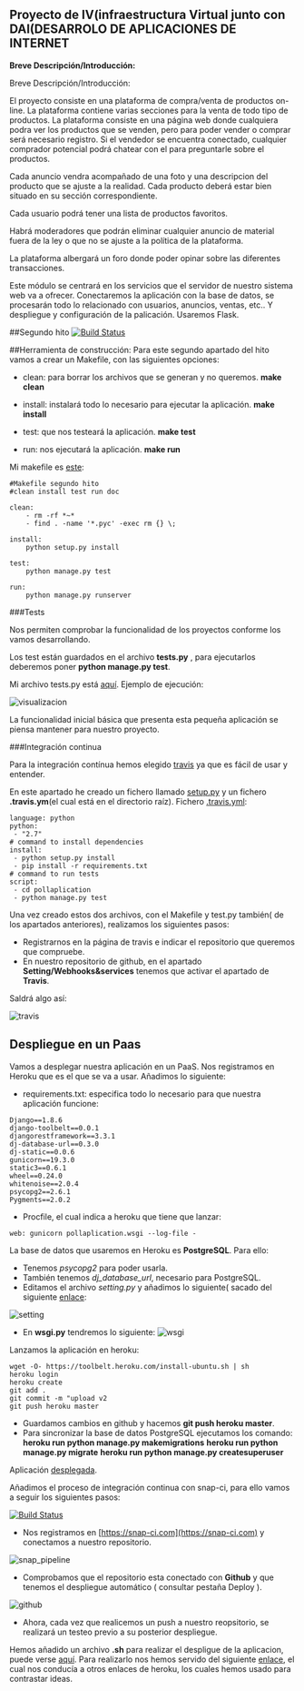 ## **Proyecto de IV(infraestructura Virtual junto con DAI(DESARROLO DE APLICACIONES DE INTERNET** ##



**Breve Descripción/Introducción:**

Breve Descripción/Introducción:

El proyecto consiste en una plataforma de compra/venta de productos on-line. La plataforma contiene varias secciones para la venta de todo tipo de productos. La plataforma consiste en una página web donde cualquiera podra ver los productos que se venden, pero para poder vender o comprar será necesario registro. Si el vendedor se encuentra conectado, cualquier comprador potencial podrá chatear con el para preguntarle sobre el productos.

Cada anuncio vendra acompañado de una foto y una descripcion del producto que se ajuste a la realidad. Cada producto deberá estar bien situado en su sección correspondiente.

Cada usuario podrá tener una lista de productos favoritos.

Habrá moderadores que podrán eliminar cualquier anuncio de material fuera de la ley o que no se ajuste a la política de la plataforma.

La plataforma albergará un foro donde poder opinar sobre las diferentes transacciones.

Este módulo se centrará en los servicios que el servidor de nuestro sistema web va a ofrecer. Conectaremos la aplicación con la base de datos, se procesarán todo lo relacionado con usuarios, anuncios, ventas, etc.. Y despliegue y configuración de la palicación. Usaremos Flask.

##Segundo hito
[![Build Status](https://travis-ci.org/javiexfiliana7/submodulo-javi.svg?branch=master)](https://travis-ci.org/javiexfiliana7/submodulo-javi)


##Herramienta de construcción:
Para este segundo apartado del hito vamos a crear un Makefile, con las siguientes opciones:

- clean: para borrar los archivos que se generan y no queremos. **make clean**

- install: instalará todo lo necesario para ejecutar la aplicación. **make install**

- test: que nos testeará la aplicación. **make test**

- run: nos ejecutará la aplicación. **make run**

Mi makefile es [este](/Makefile):

~~~
#Makefile segundo hito 
#clean install test run doc

clean:
	- rm -rf *~*
	- find . -name '*.pyc' -exec rm {} \;

install: 
	python setup.py install
	
test: 
	python manage.py test
	
run:
	python manage.py runserver
~~~

###Tests

Nos permiten comprobar la funcionalidad de los proyectos conforme los vamos desarrollando.

Los test están guardados en el archivo  **tests.py** , para ejecutarlos deberemos poner **python manage.py test**.


Mi archivo tests.py está [aquí](pollaplication/polls/tests.py). Ejemplo de ejecución:

![visualizacion](http://i67.tinypic.com/2q1ie6s.png)

La funcionalidad inicial básica que presenta esta pequeña aplicación se piensa mantener para nuestro proyecto.

###Integración continua

Para la integración contínua hemos elegido [travis](https://travis-ci.org/) ya que es fácil de usar y entender.

En este apartado he creado un fichero llamado [setup.py](setup.py) y un fichero **.travis.ym**(el cual está en el directorio raíz).
Fichero [.travis.yml](/.travis.yml):

~~~
language: python
python:
 - "2.7"
# command to install dependencies
install:
 - python setup.py install
 - pip install -r requirements.txt
# command to run tests
script:
 - cd pollaplication
 - python manage.py test
~~~


Una vez creado estos dos archivos, con el Makefile y test.py también( de los apartados anteriores), realizamos los siguientes pasos:

- Registrarnos en la página de travis e indicar el repositorio que queremos que compruebe.
- En nuestro repositorio de github, en el apartado **Setting/Webhooks&services** tenemos que activar el apartado de **Travis**.

Saldrá algo así:

![travis](http://i63.tinypic.com/2pza06q.png)


## Despliegue en un Paas
Vamos a desplegar nuestra aplicación en un PaaS. Nos registramos en Heroku que es el que se va a usar. Añadimos lo siguiente:

- requirements.txt: especifica todo lo necesario para que nuestra aplicación funcione:
```
Django==1.8.6
django-toolbelt==0.0.1
djangorestframework==3.3.1
dj-database-url==0.3.0
dj-static==0.0.6
gunicorn==19.3.0
static3==0.6.1
wheel==0.24.0
whitenoise==2.0.4
psycopg2==2.6.1
Pygments==2.0.2

```

- Procfile, el cual indica a heroku que tiene que lanzar:
```
web: gunicorn pollaplication.wsgi --log-file -

```

La base de datos que usaremos en Heroku es **PostgreSQL**. Para ello:

- Tenemos *psycopg2* para poder usarla.
- También tenemos *dj_database_url*, necesario para PostgreSQL.
- Editamos el archivo *setting.py* y añadimos lo siguiente( sacado del siguiente [enlace](http://stackoverflow.com/questions/26080303/improperlyconfigured-settings-databases-is-improperly-configured-please-supply):

![setting](http://i68.tinypic.com/30thuvp.jpg)

- En **wsgi.py** tendremos lo siguiente:
![wsgi](http://i67.tinypic.com/30nav6f.png)


Lanzamos la aplicación en heroku:

```
wget -O- https://toolbelt.heroku.com/install-ubuntu.sh | sh
heroku login
heroku create
git add .
git commit -m "upload v2
git push heroku master

```

- Guardamos cambios en github y hacemos **git push heroku master**.
- Para sincronizar la base de datos PostgreSQL ejecutamos los comando:
 **heroku run python manage.py makemigrations**
 **heroku run python manage.py migrate**
 **heroku run python manage.py createsuperuser**

Aplicación [desplegada](https://serene-dawn-1237.herokuapp.com/).

Añadimos el proceso de integración continua con snap-ci, para ello vamos a seguir los siguientes pasos:

[![Build Status](https://snap-ci.com/javiexfiliana7/submodulo-javi/branch/master/build_image)](https://snap-ci.com/javiexfiliana7/submodulo-javi/branch/master)

- Nos registramos en  [https://snap-ci.com](https://snap-ci.com) y conectamos a nuestro repositorio.

![snap_pipeline](http://i64.tinypic.com/34y1cg4.png)

- Comprobamos que el repositorio esta conectado con **Github** y que tenemos el despliegue automático ( consultar pestaña Deploy ).

![github](http://i68.tinypic.com/2r553dk.png)

- Ahora, cada vez que realicemos un push a nuestro reopsitorio, se realizará un testeo previo a su posterior despliegue.


Hemos añadido un archivo **.sh** para realizar el despligue de la aplicacion, puede verse [aquí](despliegue.sh). Para realizarlo nos hemos servido del siguiente [enlace](https://github.com/iblancasa/BackendSI2-IV/wiki/DespliegueHeroku), el cual nos conducía a otros enlaces de heroku, los cuales hemos usado para contrastar ideas.

